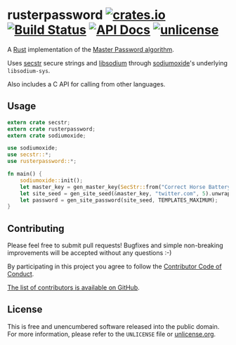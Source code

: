 # rusterpassword [![crates.io](https://img.shields.io/crates/v/rusterpassword.svg)](https://crates.io/crates/rusterpassword) [![Build Status](https://img.shields.io/travis/myfreeweb/rusterpassword.svg?style=flat)](https://travis-ci.org/myfreeweb/rusterpassword) [![API Docs](https://img.shields.io/badge/api-docs-yellow.svg?style=flat)](https://myfreeweb.github.io/autodocs/rusterpassword/rusterpassword) [![unlicense](https://img.shields.io/badge/un-license-green.svg?style=flat)](http://unlicense.org)

A [Rust] implementation of the [Master Password algorithm].

Uses [secstr] secure strings and [libsodium] through [sodiumoxide]'s underlying `libsodium-sys`.

Also includes a C API for calling from other languages.

[Rust]: https://www.rust-lang.org
[Master Password algorithm]: https://ssl.masterpasswordapp.com/algorithm.html
[secstr]: https://github.com/myfreeweb/secstr
[libsodium]: https://github.com/jedisct1/libsodium
[sodiumoxide]: https://github.com/dnaq/sodiumoxide

## Usage

```rust
extern crate secstr;
extern crate rusterpassword;
extern crate sodiumoxide;

use sodiumoxide;
use secstr::*;
use rusterpassword::*;

fn main() {
    sodiumoxide::init();
    let master_key = gen_master_key(SecStr::from("Correct Horse Battery Staple"), "Cosima Niehaus").unwrap();
    let site_seed = gen_site_seed(&master_key, "twitter.com", 5).unwrap();
    let password = gen_site_password(site_seed, TEMPLATES_MAXIMUM);
}
```

## Contributing

Please feel free to submit pull requests!
Bugfixes and simple non-breaking improvements will be accepted without any questions :-)

By participating in this project you agree to follow the [Contributor Code of Conduct](http://contributor-covenant.org/version/1/2/0/).

[The list of contributors is available on GitHub](https://github.com/myfreeweb/rusterpassword/graphs/contributors).

## License

This is free and unencumbered software released into the public domain.  
For more information, please refer to the `UNLICENSE` file or [unlicense.org](http://unlicense.org).

